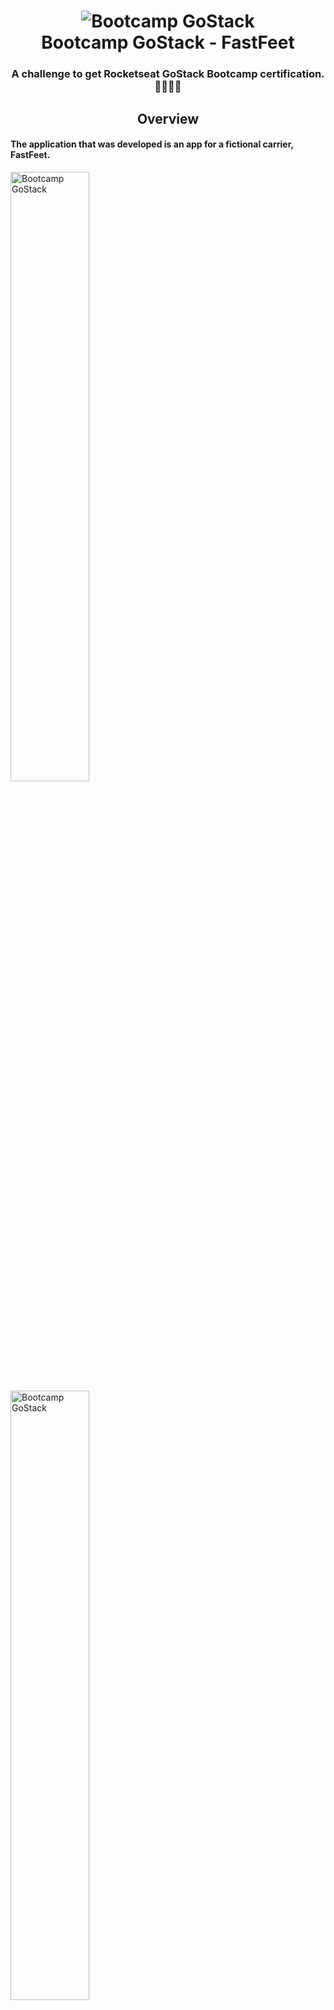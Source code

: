 <h1 align="center">
    <img alt="Bootcamp GoStack" src="https://user-images.githubusercontent.com/26943148/77071668-3499e580-69cb-11ea-9d20-ac7be243ca96.png" />
    <br />
    Bootcamp GoStack - FastFeet
</h1>

<h3 align="center">
    A challenge to get Rocketseat GoStack Bootcamp certification. 👨🏻‍🚀🚀
</h3>
<h2 align="center"> Overview </h2>
<h4> The application that was developed is an app for a fictional carrier, FastFeet. </h4>
<div style="display: inline-block">
    <img alt="Bootcamp GoStack" src="https://user-images.githubusercontent.com/26943148/78579175-e710db80-7806-11ea-8b43-0e55a7fb6e77.png" width="50%" />
    <img alt="Bootcamp GoStack" src="https://user-images.githubusercontent.com/26943148/78579182-e8da9f00-7806-11ea-9ad9-d3ebed21a8db.png" width="50%" />
    <img alt="Bootcamp GoStack" src="https://user-images.githubusercontent.com/26943148/78579176-e7a97200-7806-11ea-8553-e2858a720214.jpg" width="50%" />
    <img alt="Bootcamp GoStack" src="https://user-images.githubusercontent.com/26943148/78579179-e8420880-7806-11ea-9652-79765be95e70.jpg" width="50%" />
    <img alt="Bootcamp GoStack" src="https://user-images.githubusercontent.com/26943148/78579180-e8420880-7806-11ea-94b0-d82a76e3746a.jpg" width="50%" />
    <img alt="Bootcamp GoStack" src="https://user-images.githubusercontent.com/26943148/78579181-e8da9f00-7806-11ea-83e5-183d5e1aa9a7.jpg" width="50%" />
</div>

## Table of contents

- :sunglasses: [Technologies](#technologies)
- :floppy_disk: [Installation](#installation)

## Technologies

:hammer: In this project the following technologies were used:

### Backend

- [Node.js](https://nodejs.org)
- [express](https://expressjs.com/)
- [nodemon](https://nodemon.io/)
- [bcryptjs](https://github.com/dcodeIO/bcrypt.js/tree/master/dist)
- [bee-queue](https://bee-queue.com/)
- [date-fns](https://date-fns.org/)
- [jsonwebtoken](https://github.com/auth0/node-jsonwebtoken)
- [multer](https://github.com/expressjs/multer)
- [sequelize](https://sequelize.org/)
- [pg](https://node-postgres.com/)
- [youch](https://github.com/poppinss/youch)
- [yup](https://github.com/jquense/yup)
- [sucrase](https://sucrase.io/)
- [nodemailer](https://nodemailer.com/about/)
- [redis](https://redis.io/)
- [docker](https://www.docker.com/docker-community)

### Frontend

- [ReactJS](https://reactjs.org/)
- [Redux](https://redux.js.org/)
- [Redux-Saga](https://redux-saga.js.org/)
- [rocketseat/unform](https://github.com/Rocketseat/unform)
- [Polished](https://polished.js.org/)
- [Immer](https://github.com/immerjs/immer)
- [React-toastify](https://fkhadra.github.io/react-toastify/)
- [Reactotron](https://infinite.red/reactotron)
- [history](https://www.npmjs.com/package/history)
- [Redux Persist](https://github.com/rt2zz/redux-persist)
- [React Icons](https://react-icons.netlify.com/#/)
- [Styled Components](https://www.styled-components.com/)
- [yup](https://github.com/jquense/yup)
- [Prop-types](https://www.npmjs.com/package/prop-types)
- [React-bootstrap](https://react-bootstrap.github.io/)
- [React-input-mask](https://www.npmjs.com/package/react-input-mask)
- [date-fns](https://date-fns.org/)
- [axios](https://github.com/axios/axios)

### Mobile

- [React Native](https://facebook.github.io/react-native/)
- [react-native-gesture-handler](https://kmagiera.github.io/react-native-gesture-handler/docs/getting-started.html)
- [react-native-vector-icons](https://github.com/oblador/react-native-vector-icons)

## Installation

First of all, to run this application you'll need to install [Node.js v10.15](https://nodejs.org) or higher, [Yarn v1.17](https://yarnpkg.com/lang/en/) or higher, [Docker](https://www.docker.com/docker-community), [Genymotion](https://www.genymotion.com/) for emulate device and [Android Studio SDK](https://developer.android.com/studio) on your computer.

### How to use:

```bash
# Clone this repository
$ git clone https://github.com/FelipeNLima/FastFeet.git
```

#### Backend

P.S.: After running seeds, by default the password for to login is: 123456

```bash
# Go into the repository
$ cd FastFeet/backend

# Install dependencies
$ yarn install

# Created docker container postgree
$ docker run --name database -e POSTGRES_PASSWORD=docker -e POSTGRES_DB=meetapp -p 5432:5432 -d postgres

# Created docker container redis
$ docker run --name redisbaber -p 6379:6379 -d -t redis:alpine

# Run migrates
$ yarn migrate

# Run seeds in that order
$ yarn sequelize seed:generate --name admin-user
$ yarn sequelize db:migrate

# Run the Backend
$ yarn dev

#Run the Queue for sending email
$ yarn queue
```

#### Frontend

```bash
# Go into the repository
$ cd FastFeet/frontend

# Install dependencies
$ yarn install

# Run the Frontend
$ yarn start
```

#### Mobile

Access Genymotion and open an emulate device.
P.S.: Tested on Android system only.

```bash
# Go into the repository
$ cd FastFeet/mobile

# Install dependencies
$ yarn install

# Run the Mobile
$ react-native start

# Open another window in terminal and run
$ react-native run-android
```

---

Made with by Felipe Lima :smiley: [Get in touch!](https://www.linkedin.com/in/felipe-lima-00bb62171/)
